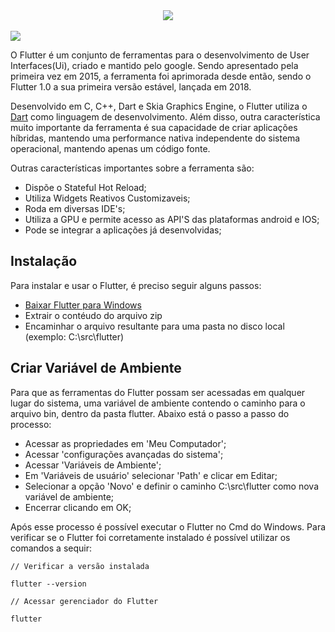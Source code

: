 
<div align="center">
  <img src="https://user-images.githubusercontent.com/61476935/120003533-38040600-bfac-11eb-9ead-49cf1dc50c62.png">
</div>
<br>
<img src="https://img.shields.io/static/v1?label=flutter&message=Framework&color=blue&style=for-the-badge&logo=Flutter"/>


O Flutter é um conjunto de ferramentas para o desenvolvimento de User Interfaces(Ui), criado e mantido pelo google. Sendo apresentado pela primeira vez em 2015, a ferramenta foi aprimorada desde então, sendo o Flutter 1.0 a sua primeira versão estável, lançada em 2018. 

Desenvolvido em C, C++, Dart e Skia Graphics Engine, o Flutter utiliza o [Dart](https://github.com/VictorSantos12/Dart#maps) como linguagem de desenvolvimento. Além disso, outra característica muito importante da ferramenta é sua capacidade de criar aplicações híbridas, mantendo uma performance nativa independente do sistema operacional, mantendo apenas um código fonte.

Outras características importantes sobre a ferramenta são:

- Dispõe o Stateful Hot Reload;
- Utiliza Widgets Reativos Customizaveis;
- Roda em diversas IDE's;
- Utiliza a GPU e permite acesso as API'S das plataformas android e IOS;
- Pode se integrar a aplicações já desenvolvidas;


<h2>Instalação</h2>


Para instalar e usar o Flutter, é preciso seguir alguns passos:

- [Baixar Flutter para Windows](https://flutter.dev/docs/get-started/install/windows)
- Extrair o contéudo do arquivo zip
- Encaminhar o arquivo resultante para uma pasta no disco local (exemplo: C:\src\flutter)


<h2>Criar Variável de Ambiente</h2>


Para que as ferramentas do Flutter possam ser acessadas em qualquer lugar do sistema, uma variável de ambiente contendo o caminho para o arquivo bin, dentro da pasta flutter. Abaixo está o passo a passo do processo:

- Acessar as propriedades em 'Meu Computador';
- Acessar 'configurações avançadas do sistema';
- Acessar 'Variáveis de Ambiente';
- Em 'Variáveis de usuário' selecionar 'Path' e clicar em Editar;
- Selecionar a opção 'Novo' e definir o caminho C:\src\flutter como nova variável de ambiente;
- Encerrar clicando em OK;

Após esse processo é possível executar o Flutter no Cmd do Windows. Para verificar se o Flutter foi corretamente instalado é possível utilizar os comandos a sequir:

    // Verificar a versão instalada

    flutter --version

    // Acessar gerenciador do Flutter

    flutter


